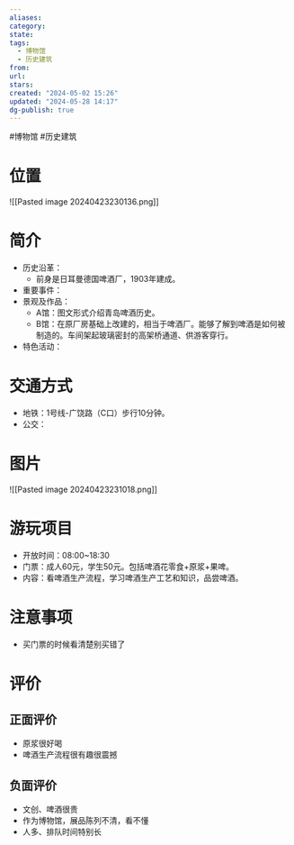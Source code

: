```yaml
---
aliases: 
category: 
state: 
tags:
  - 博物馆
  - 历史建筑
from: 
url: 
stars: 
created: "2024-05-02 15:26"
updated: "2024-05-28 14:17"
dg-publish: true
---
```

#博物馆 #历史建筑 
# 位置
![[Pasted image 20240423230136.png]]
# 简介
- 历史沿革：
	- 前身是日耳曼德国啤酒厂，1903年建成。
- 重要事件：
- 景观及作品：
	- A馆：图文形式介绍青岛啤酒历史。
	- B馆：在原厂房基础上改建的，相当于啤酒厂。能够了解到啤酒是如何被制造的。车间架起玻璃密封的高架桥通道、供游客穿行。
- 特色活动：
# 交通方式
- 地铁：1号线-广饶路（C口）步行10分钟。
- 公交：
# 图片
![[Pasted image 20240423231018.png]]
# 游玩项目
- 开放时间：08:00~18:30
- 门票：成人60元，学生50元。包括啤酒花零食+原浆+果啤。
- 内容：看啤酒生产流程，学习啤酒生产工艺和知识，品尝啤酒。
# 注意事项
- 买门票的时候看清楚别买错了
# 评价
## 正面评价
- 原浆很好喝
- 啤酒生产流程很有趣很震撼
## 负面评价
- 文创、啤酒很贵
- 作为博物馆，展品陈列不清，看不懂
- 人多、排队时间特别长